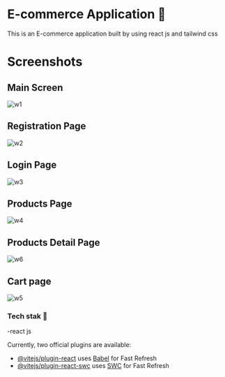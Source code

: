 # E-commerce Application 🛒

This is an E-commerce application built by using react js and tailwind css
# Screenshots
## Main Screen
![w1](https://github.com/Ck07860786/REACT-ECOMMERCE/assets/115991360/f963ee49-fac2-433b-93da-625770e05a3c)
## Registration Page
![w2](https://github.com/Ck07860786/REACT-ECOMMERCE/assets/115991360/dd1e979f-130e-42f3-bafd-4da43339126a)
## Login Page
![w3](https://github.com/Ck07860786/REACT-ECOMMERCE/assets/115991360/c53fed26-34d7-4813-bccc-3864884e9eef)
## Products Page
![w4](https://github.com/Ck07860786/REACT-ECOMMERCE/assets/115991360/52e8e48c-3cf1-4549-a2ee-d2430a90b781)
## Products Detail Page
![w6](https://github.com/Ck07860786/REACT-ECOMMERCE/assets/115991360/ab94db76-0ba0-46af-86b3-b5893af519d3)
## Cart page
![w5](https://github.com/Ck07860786/REACT-ECOMMERCE/assets/115991360/01eaa59b-5396-451f-bbed-321e4db7fd0d)

### Tech stak 🚀
-react js


Currently, two official plugins are available:

- [@vitejs/plugin-react](https://github.com/vitejs/vite-plugin-react/blob/main/packages/plugin-react/README.md) uses [Babel](https://babeljs.io/) for Fast Refresh
- [@vitejs/plugin-react-swc](https://github.com/vitejs/vite-plugin-react-swc) uses [SWC](https://swc.rs/) for Fast Refresh
